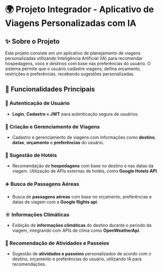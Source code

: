 # 🌍 Projeto Integrador - Aplicativo de Viagens Personalizadas com IA

## ✨ Sobre o Projeto

Este projeto consiste em um aplicativo de planejamento de viagens personalizadas utilizando Inteligência Artificial (IA) para recomendar hospedagens, voos e destinos com base nas preferências do usuário. O sistema permite que o usuário cadastre viagens, defina orçamento, restrições e preferências, recebendo sugestões personalizadas.

## 🌟 Funcionalidades Principais

### 👤 Autenticação de Usuário
- **Login**, **Cadastro** e **JWT** para autenticação segura de usuários.

### 📝 Criação e Gerenciamento de Viagens
- Cadastro e gerenciamento de viagens com informações como **destino**, **datas**, **orçamento** e **preferências** do usuário.

### 🏨 Sugestão de Hotéis
- Recomendação de **hospedagens** com base no destino e nas datas da viagem. Utilização de APIs externas de hotéis, como **Google Hotels API**.

### ✈️ Busca de Passagens Aéreas
- Busca de **passagens aéreas** com base no orçamento, preferências e datas de viagem com a **Google flights api**.

### ☀️ Informações Climáticas
- Exibição de **informações climáticas** do destino durante o período da viagem, integrando com APIs de clima como **OpenWeatherApi**.

### 🤖 Recomendação de Atividades e Passeios
- Sugestão de **atividades e passeios** personalizados de acordo com o destino, orçamento e preferências do usuário, utilizando IA para recomendações.
